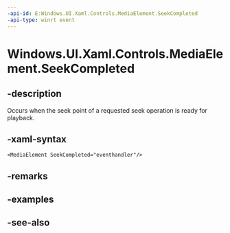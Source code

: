 ```yaml
---
-api-id: E:Windows.UI.Xaml.Controls.MediaElement.SeekCompleted
-api-type: winrt event
---
```


<!-- Event syntax
public event Windows.UI.Xaml.RoutedEventHandler SeekCompleted
-->

# Windows.UI.Xaml.Controls.MediaElement.SeekCompleted

## -description
Occurs when the seek point of a requested seek operation is ready for playback. 
<!--Are seeks asynch? Found spec that says so but it might be a specific application and not really the Seek API.-->


## -xaml-syntax
```xaml
<MediaElement SeekCompleted="eventhandler"/>
```


## -remarks

## -examples

## -see-also
